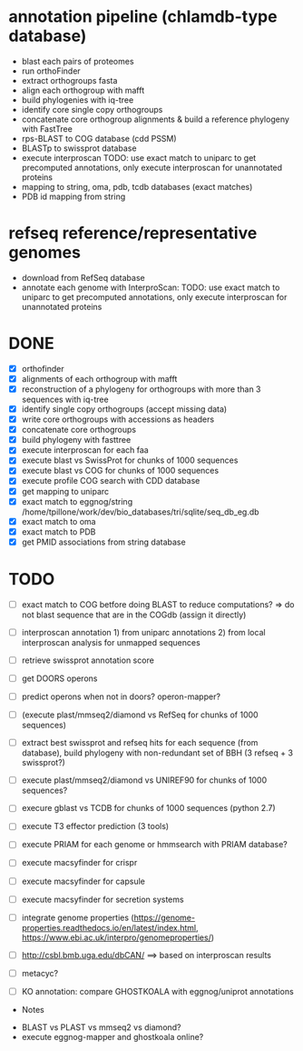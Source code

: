 
# annotation pipeline (chlamdb-type database)

- blast each pairs of proteomes
- run orthoFinder
- extract orthogroups fasta
- align each orthogroup with mafft
- build phylogenies with iq-tree
- identify core single copy orthogroups
- concatenate core orthogroup alignments & build a reference phylogeny with FastTree
- rps-BLAST to COG database (cdd PSSM)
- BLASTp to swissprot database
- execute interproscan TODO: use exact match to uniparc to get precomputed annotations, only execute interproscan for unannotated proteins
- mapping to string, oma, pdb, tcdb databases (exact matches)
- PDB id mapping from string

# refseq reference/representative genomes

- download from RefSeq database
- annotate each genome with InterproScan: TODO: use exact match to uniparc to get precomputed annotations, only execute interproscan for unannotated proteins

# DONE

- [X] orthofinder
- [X] alignments of each orthogroup with mafft
- [X] reconstruction of a phylogeny for orthogroups with more than 3 sequences with iq-tree
- [X] identify single copy orthogroups (accept missing data)
- [X] write core orthogroups with accessions as headers
- [X] concatenate core orthogroups
- [X] build phylogeny with fasttree
- [X] execute interproscan for each faa
- [X] execute blast vs SwissProt for chunks of 1000 sequences
- [X] execute blast vs COG for chunks of 1000 sequences
- [X] execute profile COG search with CDD database
- [X] get mapping to uniparc
- [X] exact match to eggnog/string /home/tpillone/work/dev/bio_databases/tri/sqlite/seq_db_eg.db
- [X] exact match to oma
- [X] exact match to PDB
- [X] get PMID associations from string database

# TODO

- [ ] exact match to COG betfore doing BLAST to reduce computations? => do not blast sequence that are in the COGdb (assign it directly)

- [ ] interproscan annotation 1) from uniparc annotations 2) from local interproscan analysis for unmapped sequences

- [ ] retrieve swissprot annotation score

- [ ] get DOORS operons
- [ ] predict operons when not in doors? operon-mapper?

- [ ] (execute plast/mmseq2/diamond vs RefSeq for chunks of 1000 sequences)
- [ ] extract best swissprot and refseq hits for each sequence (from database), build phylogeny with non-redundant set of BBH (3 refseq + 3 swissprot?)
- [ ] execute plast/mmseq2/diamond vs UNIREF90 for chunks of 1000 sequences?
- [ ] execure gblast vs TCDB for chunks of 1000 sequences (python 2.7)
- [ ] execute T3 effector prediction (3 tools)
- [ ] execute PRIAM for each genome or hmmsearch with PRIAM database?
- [ ] execute macsyfinder for crispr
- [ ] execute macsyfinder for capsule
- [ ] execute macsyfinder for secretion systems

- [ ] integrate genome properties (https://genome-properties.readthedocs.io/en/latest/index.html, https://www.ebi.ac.uk/interpro/genomeproperties/)
- [ ] http://csbl.bmb.uga.edu/dbCAN/ ==> based on interproscan results
- [ ] metacyc?
- [ ] KO annotation: compare GHOSTKOALA with eggnog/uniprot annotations

* Notes

- BLAST vs PLAST vs mmseq2 vs diamond?
- execute eggnog-mapper and ghostkoala online?
